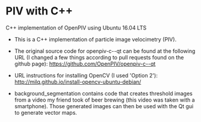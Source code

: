 # PIV with C++
C++ implementation of OpenPIV using Ubuntu 16.04 LTS

 * This is a C++ implementation of particle image velocimetry (PIV).

 * The original source code for openpiv-c--qt can be found at the following URL (I changed a few things according to pull requests found on the github page): https://github.com/OpenPIV/openpiv-c--qt

 * URL instructions for installing OpenCV (I used 'Option 2'): http://milq.github.io/install-opencv-ubuntu-debian/

 * background_segmentation contains code that creates threshold images from a video my friend took of beer brewing (this video was taken with a smartphone). Those generated images can then be used with the Qt gui to generate vector maps. 
